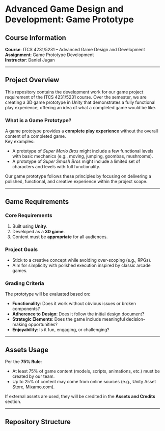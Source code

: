 # Advanced Game Design and Development: Game Prototype

## Course Information
**Course**: ITCS 4231/5231 – Advanced Game Design and Development  
**Assignment**: Game Prototype Development  
**Instructor**: Daniel Jugan

---

## Project Overview
This repository contains the development work for our game project requirement of the ITCS 4231/5231 course. Over the semester, we are creating a 3D game prototype in Unity that demonstrates a fully functional play experience, offering an idea of what a completed game would be like.

### What is a Game Prototype?
A game prototype provides a **complete play experience** without the overall content of a completed game.  
Key examples:  
- A prototype of *Super Mario Bros* might include a few functional levels with basic mechanics (e.g., moving, jumping, goombas, mushrooms).  
- A prototype of *Super Smash Bros* might include a limited set of characters and levels with full functionality.

Our game prototype follows these principles by focusing on delivering a polished, functional, and creative experience within the project scope.

---

## Game Requirements
### Core Requirements
1. Built using **Unity**.  
2. Developed as a **3D game**.  
3. Content must be **appropriate** for all audiences.  

### Project Goals
- Stick to a creative concept while avoiding over-scoping (e.g., RPGs).  
- Aim for simplicity with polished execution inspired by classic arcade games.  

### Grading Criteria
The prototype will be evaluated based on:
- **Functionality**: Does it work without obvious issues or broken components?  
- **Adherence to Design**: Does it follow the initial design document?  
- **Strategic Elements**: Does the game include meaningful decision-making opportunities?  
- **Enjoyability**: Is it fun, engaging, or challenging?  

---

## Assets Usage
Per the **75% Rule**:
- At least 75% of game content (models, scripts, animations, etc.) must be created by our team.  
- Up to 25% of content may come from online sources (e.g., Unity Asset Store, Mixamo.com).  

If external assets are used, they will be credited in the **Assets and Credits** section.

---

## Repository Structure
